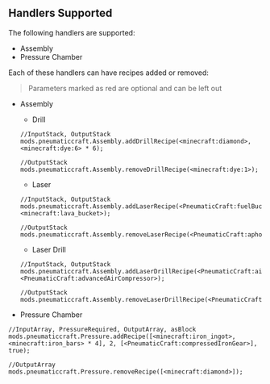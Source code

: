 ## **Handlers Supported**

The following handlers are supported:

- Assembly
- Pressure Chamber

Each of these handlers can have recipes added or removed:

> Parameters marked as red are optional and can be left out

- Assembly
    + Drill

    ```
    //InputStack, OutputStack
    mods.pneumaticcraft.Assembly.addDrillRecipe(<minecraft:diamond>, <minecraft:dye:6> * 6);
    
    //OutputStack
    mods.pneumaticcraft.Assembly.removeDrillRecipe(<minecraft:dye:1>);
    ```

    + Laser

    ```
    //InputStack, OutputStack
    mods.pneumaticcraft.Assembly.addLaserRecipe(<PneumaticCraft:fuelBucket>, <minecraft:lava_bucket>);

    //OutputStack
    mods.pneumaticcraft.Assembly.removeLaserRecipe(<PneumaticCraft:aphorismTile>);
    ```

    + Laser Drill

    ```
    //InputStack, OutputStack
    mods.pneumaticcraft.Assembly.addLaserDrillRecipe(<PneumaticCraft:airCompressor>, <PneumaticCraft:advancedAirCompressor>);

    //OutputStack
    mods.pneumaticcraft.Assembly.removeLaserDrillRecipe(<PneumaticCraft:advancedPressureTube>); 
    ```

- Pressure Chamber

```
//InputArray, PressureRequired, OutputArray, asBlock
mods.pneumaticcraft.Pressure.addRecipe([<minecraft:iron_ingot>, <minecraft:iron_bars> * 4], 2, [<PneumaticCraft:compressedIronGear>], true);

//OutputArray
mods.pneumaticcraft.Pressure.removeRecipe([<minecraft:diamond>]);
```